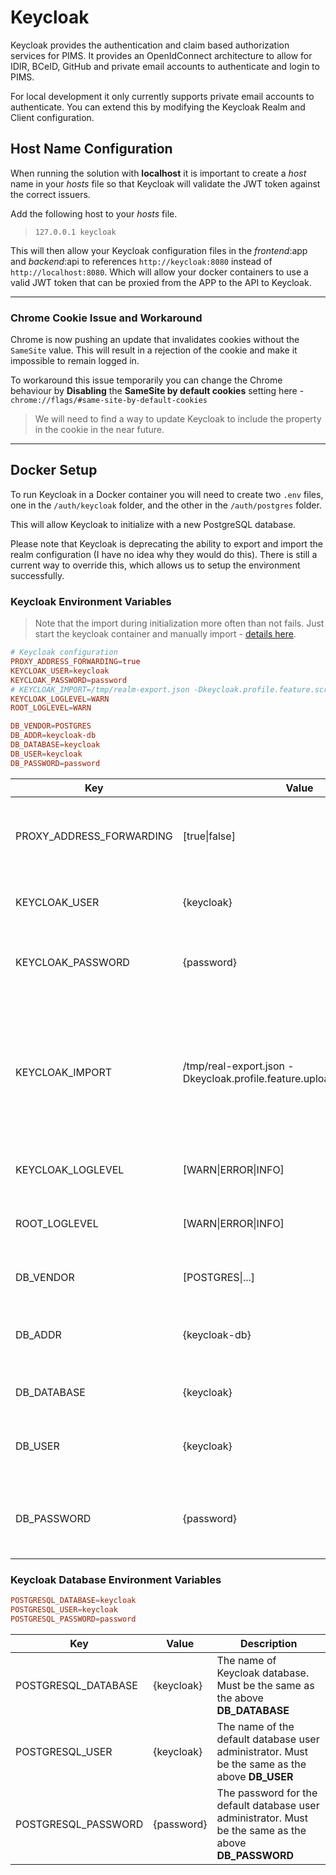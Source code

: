 # Keycloak

Keycloak provides the authentication and claim based authorization services for PIMS.
It provides an OpenIdConnect architecture to allow for IDIR, BCeID, GitHub and private email accounts to authenticate and login to PIMS.

For local development it only currently supports private email accounts to authenticate.
You can extend this by modifying the Keycloak Realm and Client configuration.

## Host Name Configuration

When running the solution with **localhost** it is important to create a _host_ name in your _hosts_ file so that Keycloak will validate the JWT token against the correct issuers.

Add the following host to your _hosts_ file.

> `127.0.0.1 keycloak`

This will then allow your Keycloak configuration files in the _frontend_:app and _backend_:api to references `http://keycloak:8080` instead of `http://localhost:8080`.
Which will allow your docker containers to use a valid JWT token that can be proxied from the APP to the API to Keycloak.

---

### Chrome Cookie Issue and Workaround

Chrome is now pushing an update that invalidates cookies without the `SameSite` value. This will result in a rejection of the cookie and make it impossible to remain logged in.

To workaround this issue temporarily you can change the Chrome behaviour by **Disabling** the **SameSite by default cookies** setting here - `chrome://flags/#same-site-by-default-cookies`

> We will need to find a way to update Keycloak to include the property in the cookie in the near future.

---

## Docker Setup

To run Keycloak in a Docker container you will need to create two `.env` files, one in the `/auth/keycloak` folder, and the other in the `/auth/postgres` folder.

This will allow Keycloak to initialize with a new PostgreSQL database.

Please note that Keycloak is deprecating the ability to export and import the realm configuration (I have no idea why they would do this).
There is still a current way to override this, which allows us to setup the environment successfully.

### Keycloak Environment Variables

> Note that the import during initialization more often than not fails.  Just start the keycloak container and manually import - [details here](./keycloak/README.md#Import%20Realm).

```conf
# Keycloak configuration
PROXY_ADDRESS_FORWARDING=true
KEYCLOAK_USER=keycloak
KEYCLOAK_PASSWORD=password
# KEYCLOAK_IMPORT=/tmp/realm-export.json -Dkeycloak.profile.feature.scripts=enabled -Dkeycloak.profile.feature.upload_scripts=enabled
KEYCLOAK_LOGLEVEL=WARN
ROOT_LOGLEVEL=WARN

DB_VENDOR=POSTGRES
DB_ADDR=keycloak-db
DB_DATABASE=keycloak
DB_USER=keycloak
DB_PASSWORD=password
```

| Key                      | Value                                                                    | Description                                                                                                                    |
| ------------------------ | ------------------------------------------------------------------------ | ------------------------------------------------------------------------------------------------------------------------------ |
| PROXY_ADDRESS_FORWARDING | [true\|false]                                                            | Informs Keycloak to handle proxy forwarded requests correctly.                                                                 |
| KEYCLOAK_USER            | {keycloak}                                                               | The name of the Keycloak Realm administrator.                                                                                  |
| KEYCLOAK_PASSWORD        | {password}                                                               | The password for the Keycloak Realm administrator.                                                                             |
| KEYCLOAK_IMPORT          | /tmp/real-export.json  -Dkeycloak.profile.feature.upload_scripts=enabled | The path to the configuration file to initialize Keycloak with. This also includes an override to enable uploading the script. |
| KEYCLOAK_LOGLEVEL        | [WARN\|ERROR\|INFO]                                                      | The logging level for Keycloak.                                                                                                |
| ROOT_LOGLEVEL            | [WARN\|ERROR\|INFO]                                                      | The logging level for the root user of the container.                                                                          |
| DB_VENDOR                | [POSTGRES\|...]                                                          | The database that Keycloak will use.                                                                                           |
| DB_ADDR                  | {keycloak-db}                                                            | The host name of the Keycloak DB found in the `docker-compose.yaml`                                                            |
| DB_DATABASE              | {keycloak}                                                               | Name of the Keycloak database.                                                                                                 |
| DB_USER                  | {keycloak}                                                               | The name of the default database user administrator.                                                                           |
| DB_PASSWORD              | {password}                                                               | The password for the default database user administrator.                                                                      |

### Keycloak Database Environment Variables

```conf
POSTGRESQL_DATABASE=keycloak
POSTGRESQL_USER=keycloak
POSTGRESQL_PASSWORD=password
```

| Key                 | Value      | Description                                                                                             |
| ------------------- | ---------- | ------------------------------------------------------------------------------------------------------- |
| POSTGRESQL_DATABASE | {keycloak} | The name of Keycloak database. Must be the same as the above **DB_DATABASE**                            |
| POSTGRESQL_USER     | {keycloak} | The name of the default database user administrator. Must be the same as the above **DB_USER**          |
| POSTGRESQL_PASSWORD | {password} | The password for the default database user administrator. Must be the same as the above **DB_PASSWORD** |
